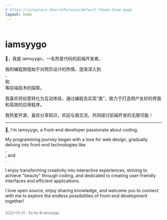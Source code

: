 ```yaml
---
# https://vitepress.dev/reference/default-theme-home-page
layout: home
---
```


<h1 data-aos="fade-up" data-aos-duration="1500" style="margin-top: 2em;">iamsyygo</h1>

<p data-aos="fade-up" data-aos-duration="1500">👋，我是 iamsyygo，一名热爱代码的前端开发者。</p>
    <div data-aos="fade-up" data-aos-duration="1500">我的编程旅程始于对网页设计的热情，逐渐深入到
    <div class="i-logos:javascript app-icon"></div>、<div class="i-logos:vue app-icon"></div> 和
    <div class="i-logos:nodejs-icon-alt app-icon"></div> 等前端技术的探索。
</div>
<p  data-aos="fade-up" data-aos-duration="1500">我喜欢将创意转化为互动体验，通过编程去实现“美”，致力于打造用户友好的界面和高效的应用程序。</p>
<p  data-aos="fade-up" data-aos-duration="1500" >我热爱开源，喜欢分享知识，欢迎与我交流，共同探讨前端开发的无限可能！</p>

<hr data-aos="fade-up" data-aos-duration="1500">

<p data-aos="fade-up" data-aos-duration="1500">👋, I'm iamsyygo, a front-end developer passionate about coding.</p>
<div data-aos="fade-up" data-aos-duration="1500">
    My programming journey began with a love for web design, gradually delving into front-end technologies like 
    <div class="i-logos:javascript app-icon"></div>, 
    <div class="i-logos:vue app-icon"></div>, and 
    <div class="i-logos:nodejs-icon-alt app-icon"></div>.
</div>
<p data-aos="fade-up" data-aos-duration="1500">I enjoy transforming creativity into interactive experiences, striving to achieve "beauty" through coding, and dedicated to creating user-friendly interfaces and efficient applications.</p>
<p data-aos="fade-up" data-aos-duration="1500">I love open source, enjoy sharing knowledge, and welcome you to connect with me to explore the endless possibilities of front-end development together!</p>

<p style="font-size: 0.8em; color: #666; margin-top: 2em;">2022-03-01 - So far © iamsyygo</p>
